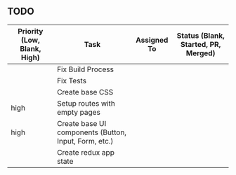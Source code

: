 ## TODO

| Priority (Low, Blank, High) | Task                                                  | Assigned To | Status (Blank, Started, PR, Merged) |
|-----------------------------|-------------------------------------------------------|-------------|-------------------------------------|
|                             | Fix Build Process                                     |             |                                     |
|                             | Fix Tests                                             |             |                                     |
|                             | Create base CSS                                       |             |                                     |
| high                        | Setup routes with empty pages                         |             |                                     |
| high                        | Create base UI components (Button, Input, Form, etc.) |             |                                     |
|                             | Create redux app state                                |             |                                     |